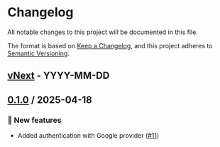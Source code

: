 # Changelog

All notable changes to this project will be documented in this file.

The format is based on [Keep a Changelog](https://keepachangelog.com/en/1.0.0/),
and this project adheres to [Semantic Versioning](https://semver.org/spec/v2.0.0.html).


## [vNext] - YYYY-MM-DD

## [0.1.0] / 2025-04-18
###  🚀 New features
- Added authentication with Google provider ([#11](https://github.com/osscameroon/socialite.net/issues/11))

[vNext]: https://github.com/osscameroon/socialite.net/compare/0.1.0...HEAD
[0.1.0]: https://github.com/osscameroon/socialite.net/tree/0.1.0
